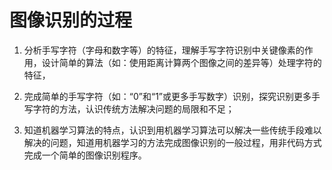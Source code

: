 # 图像识别的过程

1. 分析手写字符（字母和数字等）的特征，理解手写字符识别中关键像素的作用，设计简单的算法（如：使用距离计算两个图像之间的差异等）处理字符的特征，

2. 完成简单的手写字符（如：“0”和“1”或更多手写数字）识别，探究识别更多手写字符的方法，认识传统方法解决问题的局限和不足；

3. 知道机器学习算法的特点，认识到用机器学习算法可以解决一些传统手段难以解决的问题，知道用机器学习的方法完成图像识别的一般过程，用非代码方式完成一个简单的图像识别程序。
